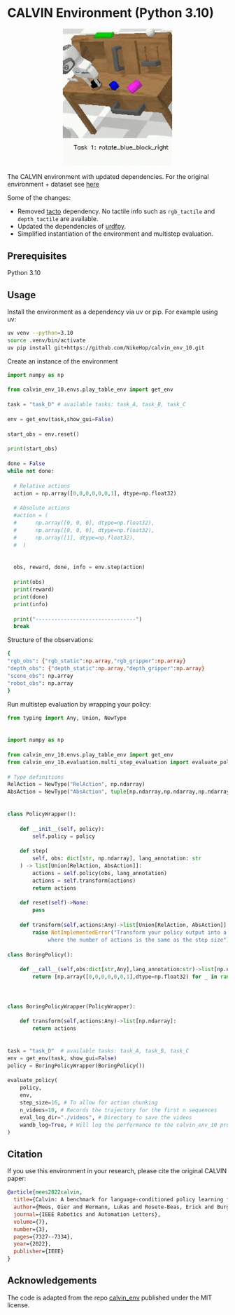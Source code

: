 # CALVIN Environment (Python 3.10)

<p align=center>
<img src="./assets/trajectory_3.gif" alt="Demo" width="250"/>
</p>

The CALVIN environment with updated dependencies. For the original environment + dataset see [here](https://github.com/mees/calvin)

Some of the changes: 
* Removed [tacto](https://github.com/facebookresearch/tacto) dependency. No tactile info such as `rgb_tactile` and `depth_tactile` are available. 
* Updated the dependencies of [urdfpy](https://github.com/NikeHop/urdfpy.git).
* Simplified instantiation of the environment and multistep evaluation.

## Prerequisites 

Python 3.10 

## Usage 

Install the environment as a dependency via uv or pip. For example using uv:

```sh
uv venv --python=3.10
source .venv/bin/activate
uv pip install git+https://github.com/NikeHop/calvin_env_10.git
```

Create an instance of the environment 

```python
import numpy as np 

from calvin_env_10.envs.play_table_env import get_env 

task = "task_D" # available tasks: task_A, task_B, task_C

env = get_env(task,show_gui=False)

start_obs = env.reset()

print(start_obs)

done = False
while not done:

  # Relative actions
  action = np.array([0,0,0,0,0,0,1], dtype=np.float32)
  
  # Absolute actions
  #action = (
  #      np.array([0, 0, 0], dtype=np.float32),
  #      np.array([0, 0, 0], dtype=np.float32),
  #      np.array([1], dtype=np.float32),
  #  )
    
  
  obs, reward, done, info = env.step(action)

  print(obs)
  print(reward)
  print(done)
  print(info)

  print("--------------------------------")
  break

```

Structure of the observations:
```sh
{
"rgb_obs": {"rgb_static":np.array,"rgb_gripper":np.array}
"depth_obs": {"depth_static":np.array,"depth_gripper":np.array}
"scene_obs": np.array
"robot_obs": np.array
}
```


Run multistep evaluation by wrapping your policy:

```python
from typing import Any, Union, NewType


import numpy as np

from calvin_env_10.envs.play_table_env import get_env
from calvin_env_10.evaluation.multi_step_evaluation import evaluate_policy

# Type definitions
RelAction = NewType("RelAction", np.ndarray)
AbsAction = NewType("AbsAction", tuple[np.ndarray,np.ndarray,np.ndarray])


class PolicyWrapper():

    def __init__(self, policy):
        self.policy = policy

    def step(
        self, obs: dict[str, np.ndarray], lang_annotation: str
    ) -> list[Union[RelAction, AbsAction]]:
        actions = self.policy(obs, lang_annotation)
        actions = self.transform(actions)
        return actions
    
    def reset(self)->None:
        pass
    
    def transform(self,actions:Any)->list[Union[RelAction, AbsAction]]:
        raise NotImplementedError("Transform your policy output into a list of actions, \
             where the number of actions is the same as the step size")

class BoringPolicy():

    def __call__(self,obs:dict[str,Any],lang_annotation:str)->list[np.ndarray]:
        return [np.array([0,0,0,0,0,0,1],dtype=np.float32) for _ in range(16)]
    
    

class BoringPolicyWrapper(PolicyWrapper):

    def transform(self,actions:Any)->list[np.ndarray]:
        return actions


task = "task_D"  # available tasks: task_A, task_B, task_C
env = get_env(task, show_gui=False)
policy = BoringPolicyWrapper(BoringPolicy())

evaluate_policy(
    policy,
    env,
    step_size=16, # To allow for action chunking
    n_videos=10, # Records the trajectory for the first n sequences
    eval_log_dir="./videos", # Directory to save the videos
    wandb_log=True, # Will log the performance to the calvin_env_10 project 
)
```


## Citation

If you use this environment in your research, please cite the original CALVIN paper:

```bibtex
@article{mees2022calvin,
  title={Calvin: A benchmark for language-conditioned policy learning for long-horizon robot manipulation tasks},
  author={Mees, Oier and Hermann, Lukas and Rosete-Beas, Erick and Burgard, Wolfram},
  journal={IEEE Robotics and Automation Letters},
  volume={7},
  number={3},
  pages={7327--7334},
  year={2022},
  publisher={IEEE}
}
```

## Acknowledgements 

The code is adapted from the repo [calvin_env](https://github.com/mees/calvin_env) published under the MIT license.
